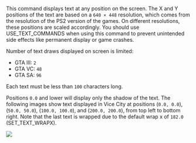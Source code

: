 This command displays text at any position on the screen. The X and Y positions of the text are based on a `640 × 448` resolution, which comes from the resolution of the PS2 version of the games. On different resolutions, these positions are scaled accordingly. You should use USE_TEXT_COMMANDS when using this command to prevent unintended side effects like permanent display or game crashes.

Number of text draws displayed on screen is limited:

- GTA III: `2`
- GTA VC: `48`
- GTA SA: `96`

Each text must be less than `100` characters long.

Positions `0.0` and lower will display only the shadow of the text. The following images show text displayed in Vice City at positions (`0.0, 0.0`), (`50.0, 50.0`), (`100.0, 100.0`), and (`200.0, 200.0`), from top left to bottom right. Note that the last text is wrapped due to the default wrap x of `182.0` (SET_TEXT_WRAPX).

![](https://raw.githubusercontent.com/sannybuilder/library/refs/heads/master/shared/media/033E.png)

